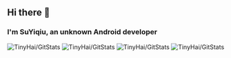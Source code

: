 ## Hi there 👋

### I'm SuYiqiu, an unknown Android developer

![TinyHai/GitStats](https://raw.githubusercontent.com/Suyiqiu888/SuYiqiuGit/master/generated/overview.svg#gh-dark-mode-only)
![TinyHai/GitStats](https://raw.githubusercontent.com/Suyiqiu888/SuYiqiuGit/generated/overview.svg#gh-light-mode-only)
![TinyHai/GitStats](https://raw.githubusercontent.com/Suyiqiu888/SuYiqiuGit/master/generated/languages.svg#gh-dark-mode-only)
![TinyHai/GitStats](https://raw.githubusercontent.com/Suyiqiu888/SuYiqiuGit/master/generated/languages.svg#gh-light-mode-only)
